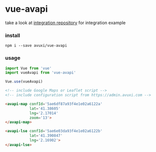 # vue-avapi

take a look at [integration repository](https://github.com/avuxi/Integrations) for integration example

### install

```
npm i --save avuxi/vue-avapi
```

### usage

```js
import Vue from 'vue'
import vueAvapi from 'vue-avapi'

Vue.use(vueAvapi)
```

```html
<!-- include Google Maps or Leaflet script -->
<!-- include configuration script from https://admin.avuxi.com -->

<avapi-map confId='5ae6df87a93f4e1e02a6122a'
           lat='41.38605'
           lng='2.17014'
           zoom='13'>
</avapi-map>

<avapi-lse confId='5ae6e03da93f4e1e02a6122b'
           lat='41.390847'
           lng='2.16902'>
</avapi-lse>
```